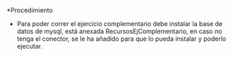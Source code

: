 *Procedimiento

- Para poder correr el ejercicio complementario debe instalar la base de datos de 
  mysql, está anexada RecursosEjComplementario, en caso no tenga el conector, se
  le ha añadido para que lo pueda instalar y poderlo ejecutar.